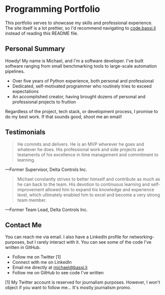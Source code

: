 # Programming Portfolio

This portfolio serves to showcase my skills and professional experience.
The site itself is a lot prettier, so I'd recommend navigating to [code.bassi.li](code.bassi.li) instead of reading this README file.

## Personal Summary

Howdy! My name is Michael, and I'm a software developer. I've built software ranging from small benchmarking tools to large-scale automation pipelines.

- Over five years of Python experience, both personal and professional
- Dedicated, self-motivated programmer who routinely tries to exceed expectations
- An accomplished creator, having brought dozens of personal and professional projects to fruition

Regardless of the project, tech stack, or development process, I promise to do my best work. If that sounds good, shoot me an email!

## Testimonials
> He commits and delivers. He is an MVP wherever he goes and whatever he does. His professional work and side projects are testaments of his excellence in time management and commitment to learning.

—Former Supervisor, Delta Controls Inc.

> Michael constantly strives to better himself and contribute as much as he can back to the team. His devotion to continuous learning and self-improvement allowed him to expand his knowledge and experience level, which ultimately enabled him to excel and become a very strong team member.

—Former Team Lead, Delta Controls Inc.

## Contact Me

You can reach me via email. I also have a LinkedIn profile for networking-purposes, but I rarely interact with it. You can see some of the code I've written in GitHub.

- Follow me on Twitter [1]
- Connect with me on LinkedIn
- Email me directly at michael@bassi.li
- Follow me on GitHub to see code I've written

[1] My Twitter account is reserved for journalism purposes. However, I won't object if you want to follow me... It's mostly journalism promo.

